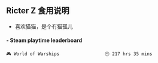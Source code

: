 ## Ricter Z 食用说明
- 喜欢猫猫，是个冇猫孤儿

<!-- steam-box start -->
#### - Steam playtime leaderboard
```text
🎮 World of Warships                 🕘 217 hrs 35 mins
```
<!-- Powered by https://github.com/YouEclipse/steam-box . -->
<!-- steam-box end -->
